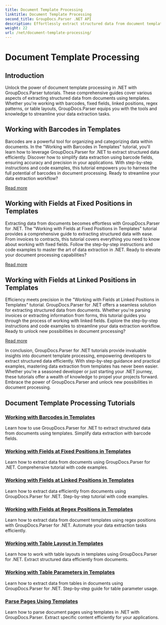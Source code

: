 ```yaml
---
title: Document Template Processing
linktitle: Document Template Processing
second_title: GroupDocs.Parser .NET API
description: Effortlessly extract structured data from document templates with GroupDocs.Parser for .NET. Learn to work with barcodes, fields, regex, and table layouts.
weight: 22
url: /net/document-template-processing/
---
```


# Document Template Processing


## Introduction

Unlock the power of document template processing in .NET with GroupDocs.Parser tutorials. These comprehensive guides cover various aspects of extracting structured data from documents using templates. Whether you're working with barcodes, fixed fields, linked positions, regex patterns, or table layouts, GroupDocs.Parser equips you with the tools and knowledge to streamline your data extraction tasks.

## Working with Barcodes in Templates

Barcodes are a powerful tool for organizing and categorizing data within documents. In the "Working with Barcodes in Templates" tutorial, you'll learn how to leverage GroupDocs.Parser for .NET to extract structured data efficiently. Discover how to simplify data extraction using barcode fields, ensuring accuracy and precision in your applications. With step-by-step instructions and code examples, this tutorial empowers you to harness the full potential of barcodes in document processing. Ready to streamline your data extraction workflow?

[Read more](./working-with-barcodes-in-templates/)

## Working with Fields at Fixed Positions in Templates

Extracting data from documents becomes effortless with GroupDocs.Parser for .NET. The "Working with Fields at Fixed Positions in Templates" tutorial provides a comprehensive guide to extracting structured data with ease. From invoices to contracts, this tutorial covers everything you need to know about working with fixed fields. Follow the step-by-step instructions and code examples to master the art of data extraction in .NET. Ready to elevate your document processing capabilities?

[Read more](./working-with-fields-at-fixed-positions-in-templates/)

## Working with Fields at Linked Positions in Templates

Efficiency meets precision in the "Working with Fields at Linked Positions in Templates" tutorial. GroupDocs.Parser for .NET offers a seamless solution for extracting structured data from documents. Whether you're parsing invoices or extracting information from forms, this tutorial guides you through the process of working with linked fields. Explore the step-by-step instructions and code examples to streamline your data extraction workflow. Ready to unlock new possibilities in document processing?

[Read more](./working-with-fields-at-linked-positions-in-templates/)

In conclusion, GroupDocs.Parser for .NET tutorials provide invaluable insights into document template processing, empowering developers to extract structured data efficiently. With step-by-step guidance and practical examples, mastering data extraction from templates has never been easier. Whether you're a seasoned developer or just starting your .NET journey, these tutorials offer a wealth of knowledge to propel your projects forward. Embrace the power of GroupDocs.Parser and unlock new possibilities in document processing.

## Document Template Processing Tutorials
### [Working with Barcodes in Templates](./working-with-barcodes-in-templates/)
Learn how to use GroupDocs.Parser for .NET to extract structured data from documents using templates. Simplify data extraction with barcode fields.
### [Working with Fields at Fixed Positions in Templates](./working-with-fields-at-fixed-positions-in-templates/)
Learn how to extract data from documents using GroupDocs.Parser for .NET. Comprehensive tutorial with code examples.
### [Working with Fields at Linked Positions in Templates](./working-with-fields-at-linked-positions-in-templates/)
Learn how to extract data efficiently from documents using GroupDocs.Parser for .NET. Step-by-step tutorial with code examples.
### [Working with Fields at Regex Positions in Templates](./working-with-fields-at-regex-positions-in-templates/)
Learn how to extract data from document templates using regex positions with GroupDocs.Parser for .NET. Automate your data extraction tasks efficiently.
### [Working with Table Layout in Templates](./working-with-table-layout-in-templates/)
Learn how to work with table layouts in templates using GroupDocs.Parser for .NET. Extract structured data efficiently from documents.
### [Working with Table Parameters in Templates](./working-with-table-parameters-in-templates/)
Learn how to extract data from tables in documents using GroupDocs.Parser for .NET. Step-by-step guide for table parameter usage.
### [Parse Pages Using Templates](./parse-pages-using-templates/)
Learn how to parse document pages using templates in .NET with GroupDocs.Parser. Extract specific content efficiently for your applications.